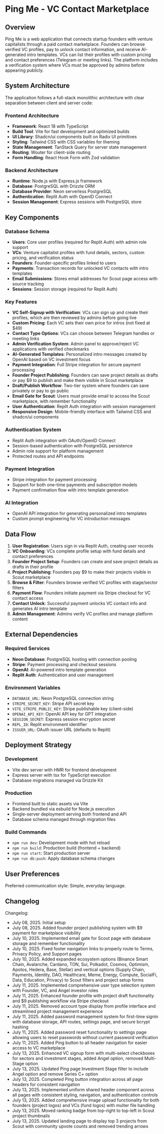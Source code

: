 # Ping Me - VC Contact Marketplace

## Overview

Ping Me is a web application that connects startup founders with venture capitalists through a paid contact marketplace. Founders can browse verified VC profiles, pay to unlock contact information, and receive AI-generated intro templates. VCs can list their profiles with custom pricing and contact preferences (Telegram or meeting links). The platform includes a verification system where VCs must be approved by admins before appearing publicly.

## System Architecture

The application follows a full-stack monolithic architecture with clear separation between client and server code:

### Frontend Architecture
- **Framework**: React 18 with TypeScript
- **Build Tool**: Vite for fast development and optimized builds
- **UI Library**: Shadcn/ui components built on Radix UI primitives
- **Styling**: Tailwind CSS with CSS variables for theming
- **State Management**: TanStack Query for server state management
- **Routing**: Wouter for client-side routing
- **Form Handling**: React Hook Form with Zod validation

### Backend Architecture
- **Runtime**: Node.js with Express.js framework
- **Database**: PostgreSQL with Drizzle ORM
- **Database Provider**: Neon serverless PostgreSQL
- **Authentication**: Replit Auth with OpenID Connect
- **Session Management**: Express sessions with PostgreSQL store

## Key Components

### Database Schema
- **Users**: Core user profiles (required for Replit Auth) with admin role support
- **VCs**: Venture capitalist profiles with fund details, sectors, custom pricing, and verification status
- **Founders**: Founder-specific profiles linked to users
- **Payments**: Transaction records for unlocked VC contacts with intro templates
- **Email Submissions**: Stores email addresses for Scout page access with source tracking
- **Sessions**: Session storage (required for Replit Auth)

### Key Features
- **VC Self-Signup with Verification**: VCs can sign up and create their profiles, which are then reviewed by admins before going live
- **Custom Pricing**: Each VC sets their own price for intros (not fixed at $49)
- **Contact Type Options**: VCs can choose between Telegram handles or meeting links  
- **Admin Verification System**: Admin panel to approve/reject VC applications with verified checkmarks
- **AI-Generated Templates**: Personalized intro messages created by OpenAI based on VC investment focus
- **Payment Integration**: Full Stripe integration for secure payment processing
- **Founder Project Publishing**: Founders can save project details as drafts or pay $9 to publish and make them visible in Scout marketplace
- **Draft/Publish Workflow**: Two-tier system where founders can save privately or pay to go public
- **Email Gate for Scout**: Users must provide email to access the Scout marketplace, with remember functionality
- **User Authentication**: Replit Auth integration with session management
- **Responsive Design**: Mobile-friendly interface with Tailwind CSS and shadcn/ui components

### Authentication System
- Replit Auth integration with OAuth/OpenID Connect
- Session-based authentication with PostgreSQL persistence
- Admin role support for platform management
- Protected routes and API endpoints

### Payment Integration
- Stripe integration for payment processing
- Support for both one-time payments and subscription models
- Payment confirmation flow with intro template generation

### AI Integration
- OpenAI API integration for generating personalized intro templates
- Custom prompt engineering for VC introduction messages

## Data Flow

1. **User Registration**: Users sign in via Replit Auth, creating user records
2. **VC Onboarding**: VCs complete profile setup with fund details and contact preferences
3. **Founder Project Setup**: Founders can create and save project details as drafts in their profile
4. **Project Publishing**: Founders pay $9 to make their projects visible in Scout marketplace
5. **Browse & Filter**: Founders browse verified VC profiles with stage/sector filters
6. **Payment Flow**: Founders initiate payment via Stripe checkout for VC contact access
7. **Contact Unlock**: Successful payment unlocks VC contact info and generates AI intro template
8. **Admin Management**: Admins verify VC profiles and manage platform content

## External Dependencies

### Required Services
- **Neon Database**: PostgreSQL hosting with connection pooling
- **Stripe**: Payment processing and checkout sessions
- **OpenAI**: AI-powered intro template generation
- **Replit Auth**: Authentication and user management

### Environment Variables
- `DATABASE_URL`: Neon PostgreSQL connection string
- `STRIPE_SECRET_KEY`: Stripe API secret key
- `VITE_STRIPE_PUBLIC_KEY`: Stripe publishable key (client-side)
- `OPENAI_API_KEY`: OpenAI API key for GPT integration
- `SESSION_SECRET`: Express session encryption secret
- `REPL_ID`: Replit environment identifier
- `ISSUER_URL`: OAuth issuer URL (defaults to Replit)

## Deployment Strategy

### Development
- Vite dev server with HMR for frontend development
- Express server with tsx for TypeScript execution
- Database migrations managed via Drizzle Kit

### Production
- Frontend built to static assets via Vite
- Backend bundled via esbuild for Node.js execution
- Single-server deployment serving both frontend and API
- Database schema managed through migration files

### Build Commands
- `npm run dev`: Development mode with hot reload
- `npm run build`: Production build (frontend + backend)
- `npm run start`: Start production server
- `npm run db:push`: Apply database schema changes

## User Preferences

Preferred communication style: Simple, everyday language.

## Changelog

Changelog:
- July 08, 2025. Initial setup
- July 08, 2025. Added founder project publishing system with $9 payment for marketplace visibility
- July 10, 2025. Implemented email gate for Scout page with database storage and remember functionality
- July 10, 2025. Fixed footer navigation links to properly route to Terms, Privacy Policy, and Support pages
- July 10, 2025. Added expanded ecosystem options (Binance Smart Chain, Avalanche, Cardano, TON, Sui, Polkadot, Cosmos, Optimism, Apotos, Hedera, Base, Stellar) and vertical options (Supply Chain, Payments, Identity, DAO, Healthcare, Meme, Energy, Compute, SocialFi, Data, Education, Privacy) to Scout filters and project setup forms
- July 11, 2025. Implemented comprehensive user type selection system with Founder, VC, and Angel investor roles
- July 11, 2025. Enhanced founder profile with project draft functionality and $9 publishing workflow via Stripe checkout
- July 11, 2025. Removed account type display from profile interface and streamlined project management experience
- July 11, 2025. Added password management system for first-time signin with database storage, API routes, settings page, and secure bcrypt hashing
- July 11, 2025. Added password reset functionality to settings page allowing users to reset passwords without current password verification
- July 11, 2025. Added Ping button to all header navigation for easier access to VC marketplace
- July 13, 2025. Enhanced VC signup form with multi-select checkboxes for sectors and investment stages, added Angel option, removed Multi-Stage option
- July 13, 2025. Updated Ping page Investment Stage filter to include Angel option and remove Series C+ option
- July 13, 2025. Completed Ping button integration across all page headers for consistent navigation
- July 13, 2025. Implemented uniform shared header component across all pages with consistent styling, navigation, and authentication controls
- July 13, 2025. Added comprehensive image upload functionality for both founders (project logos) and VCs (fund logos) with multer file handling
- July 13, 2025. Moved ranking badge from top-right to top-left in Scout project thumbnails
- July 13, 2025. Updated landing page to display top 3 projects from Scout with community upvote counts and removed trending arrows